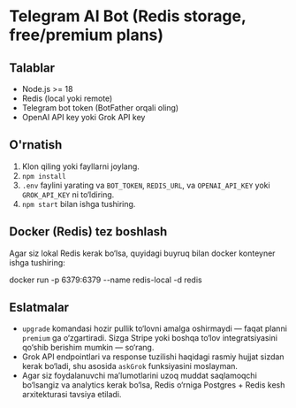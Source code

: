 # Telegram AI Bot (Redis storage, free/premium plans)

## Talablar
- Node.js >= 18
- Redis (local yoki remote)
- Telegram bot token (BotFather orqali oling)
- OpenAI API key yoki Grok API key

## O'rnatish
1. Klon qiling yoki fayllarni joylang.
2. `npm install`
3. `.env` faylini yarating va `BOT_TOKEN`, `REDIS_URL`, va `OPENAI_API_KEY` yoki `GROK_API_KEY` ni to‘ldiring.
4. `npm start` bilan ishga tushiring.

## Docker (Redis) tez boshlash
Agar siz lokal Redis kerak bo‘lsa, quyidagi buyruq bilan docker konteyner ishga tushiring:

docker run -p 6379:6379 --name redis-local -d redis


## Eslatmalar
- `upgrade` komandasi hozir pullik to‘lovni amalga oshirmaydi — faqat planni `premium` ga o‘zgartiradi. Sizga Stripe yoki boshqa to‘lov integratsiyasini qo‘shib berishim mumkin — so‘rang.
- Grok API endpointlari va response tuzilishi haqidagi rasmiy hujjat sizdan kerak bo‘ladi, shu asosida `askGrok` funksiyasini moslayman.
- Agar siz foydalanuvchi ma’lumotlarini uzoq muddat saqlamoqchi bo‘lsangiz va analytics kerak bo‘lsa, Redis o‘rniga Postgres + Redis kesh arxitekturasi tavsiya etiladi.

